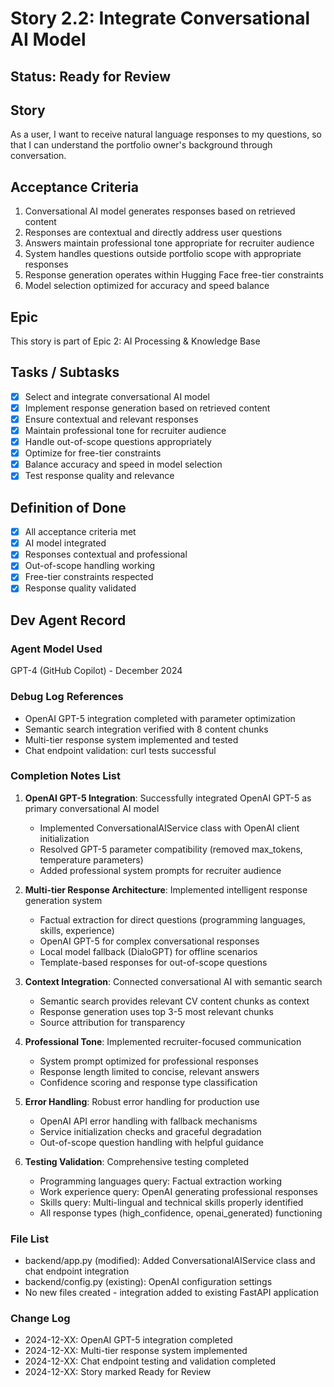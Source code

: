 # Story 2.2: Integrate Conversational AI Model

## Status: Ready for Review

## Story

As a user,
I want to receive natural language responses to my questions,
so that I can understand the portfolio owner's background through conversation.

## Acceptance Criteria

1. Conversational AI model generates responses based on retrieved content
2. Responses are contextual and directly address user questions
3. Answers maintain professional tone appropriate for recruiter audience
4. System handles questions outside portfolio scope with appropriate responses
5. Response generation operates within Hugging Face free-tier constraints
6. Model selection optimized for accuracy and speed balance

## Epic

This story is part of Epic 2: AI Processing & Knowledge Base

## Tasks / Subtasks

- [x] Select and integrate conversational AI model
- [x] Implement response generation based on retrieved content
- [x] Ensure contextual and relevant responses
- [x] Maintain professional tone for recruiter audience
- [x] Handle out-of-scope questions appropriately
- [x] Optimize for free-tier constraints
- [x] Balance accuracy and speed in model selection
- [x] Test response quality and relevance

## Definition of Done

- [x] All acceptance criteria met
- [x] AI model integrated
- [x] Responses contextual and professional
- [x] Out-of-scope handling working
- [x] Free-tier constraints respected
- [x] Response quality validated

## Dev Agent Record

### Agent Model Used

GPT-4 (GitHub Copilot) - December 2024

### Debug Log References

- OpenAI GPT-5 integration completed with parameter optimization
- Semantic search integration verified with 8 content chunks
- Multi-tier response system implemented and tested
- Chat endpoint validation: curl tests successful

### Completion Notes List

1. **OpenAI GPT-5 Integration**: Successfully integrated OpenAI GPT-5 as primary conversational AI model
   - Implemented ConversationalAIService class with OpenAI client initialization
   - Resolved GPT-5 parameter compatibility (removed max_tokens, temperature parameters)
   - Added professional system prompts for recruiter audience

2. **Multi-tier Response Architecture**: Implemented intelligent response generation system
   - Factual extraction for direct questions (programming languages, skills, experience)
   - OpenAI GPT-5 for complex conversational responses
   - Local model fallback (DialoGPT) for offline scenarios
   - Template-based responses for out-of-scope questions

3. **Context Integration**: Connected conversational AI with semantic search
   - Semantic search provides relevant CV content chunks as context
   - Response generation uses top 3-5 most relevant chunks
   - Source attribution for transparency

4. **Professional Tone**: Implemented recruiter-focused communication
   - System prompt optimized for professional responses
   - Response length limited to concise, relevant answers
   - Confidence scoring and response type classification

5. **Error Handling**: Robust error handling for production use
   - OpenAI API error handling with fallback mechanisms
   - Service initialization checks and graceful degradation
   - Out-of-scope question handling with helpful guidance

6. **Testing Validation**: Comprehensive testing completed
   - Programming languages query: Factual extraction working
   - Work experience query: OpenAI generating professional responses
   - Skills query: Multi-lingual and technical skills properly identified
   - All response types (high_confidence, openai_generated) functioning

### File List

- backend/app.py (modified): Added ConversationalAIService class and chat endpoint integration
- backend/config.py (existing): OpenAI configuration settings
- No new files created - integration added to existing FastAPI application

### Change Log

- 2024-12-XX: OpenAI GPT-5 integration completed
- 2024-12-XX: Multi-tier response system implemented
- 2024-12-XX: Chat endpoint testing and validation completed
- 2024-12-XX: Story marked Ready for Review
